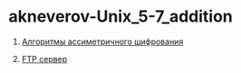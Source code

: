 # akneverov-Unix_5-7_addition

1. [Алгоритмы ассиметричного шифрования](./5_dh_network)

2. [FTP сервер](./7_ftp_server)
